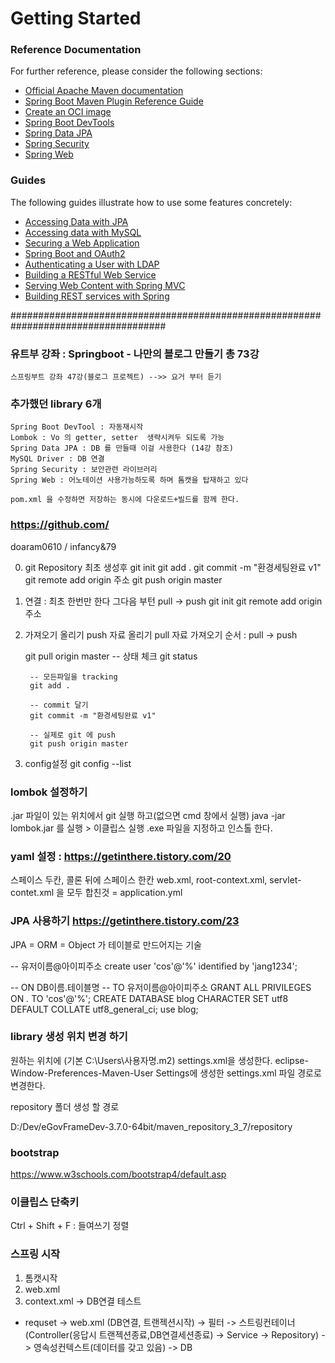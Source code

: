 # Getting Started

### Reference Documentation
For further reference, please consider the following sections:

* [Official Apache Maven documentation](https://maven.apache.org/guides/index.html)
* [Spring Boot Maven Plugin Reference Guide](https://docs.spring.io/spring-boot/docs/2.5.0/maven-plugin/reference/html/)
* [Create an OCI image](https://docs.spring.io/spring-boot/docs/2.5.0/maven-plugin/reference/html/#build-image)
* [Spring Boot DevTools](https://docs.spring.io/spring-boot/docs/2.5.0/reference/htmlsingle/#using-boot-devtools)
* [Spring Data JPA](https://docs.spring.io/spring-boot/docs/2.5.0/reference/htmlsingle/#boot-features-jpa-and-spring-data)
* [Spring Security](https://docs.spring.io/spring-boot/docs/2.5.0/reference/htmlsingle/#boot-features-security)
* [Spring Web](https://docs.spring.io/spring-boot/docs/2.5.0/reference/htmlsingle/#boot-features-developing-web-applications)

### Guides
The following guides illustrate how to use some features concretely:

* [Accessing Data with JPA](https://spring.io/guides/gs/accessing-data-jpa/)
* [Accessing data with MySQL](https://spring.io/guides/gs/accessing-data-mysql/)
* [Securing a Web Application](https://spring.io/guides/gs/securing-web/)
* [Spring Boot and OAuth2](https://spring.io/guides/tutorials/spring-boot-oauth2/)
* [Authenticating a User with LDAP](https://spring.io/guides/gs/authenticating-ldap/)
* [Building a RESTful Web Service](https://spring.io/guides/gs/rest-service/)
* [Serving Web Content with Spring MVC](https://spring.io/guides/gs/serving-web-content/)
* [Building REST services with Spring](https://spring.io/guides/tutorials/bookmarks/)

####################################################################################
### 유트부 강좌 : Springboot - 나만의 블로그 만들기 총 73강
	스프링부트 강좌 47강(블로그 프로젝트) -->> 요거 부터 듣기
	
### 추가했던 library 6개 
	Spring Boot DevTool : 자동재시작
	Lombok : Vo 의 getter, setter  생략시켜두 되도록 가능
	Spring Data JPA : DB 를 만들때 이걸 사용한다 (14강 참조)
	MySQL Driver : DB 연결
	Spring Security : 보안관련 라이브러리
	Spring Web : 어노테이션 사용가능하도록 하며 톰캣을 탑재하고 있다
	
	pom.xml 을 수정하면 저장하는 동시에 다운로드+빌드를 함께 한다.

### https://github.com/
doaram0610 / infancy&79
	
0. git Repository 최초 생성후 
	git init
	git add .
	git commit -m "환경세팅완료 v1"
	git remote add origin 주소
	git push origin master	


1. 연결 : 최초 한번만 한다 그다음 부턴 pull -> push
	git init
	git remote add origin 주소



2. 가져오기 올리기
	push 자료 올리기
	pull 자료 가져오기
	순서 : pull -> push

	<pull>
		git pull origin master


	<push>
		-- 상태 체크
		git status
		
		-- 모든파일을 tracking
		git add .
		
		-- commit 달기
		git commit -m "환경세팅완료 v1"
		
		-- 실제로 git 에 push
		git push origin master	
	
3. config설정
	git config --list	
	
	
### lombok 설정하기
.jar 파일이 있는 위치에서 git 실행 하고(없으면 cmd 창에서 실행) java -jar lombok.jar 를 실행 > 이클립스 실행 .exe 파일을 지정하고 인스톨 한다.	

### yaml 설정 : https://getinthere.tistory.com/20
스페이스 두칸,  콜론 뒤에 스페이스 한칸
web.xml, root-context.xml, servlet-contet.xml 을 모두 합친것 = application.yml


### JPA 사용하기  https://getinthere.tistory.com/23
JPA = ORM = Object 가 테이블로 만드어지는 기술

-- 유저이름@아이피주소
create user 'cos'@'%' identified by 'jang1234';

-- ON DB이름.테이블명
-- TO 유저이름@아이피주소
GRANT ALL PRIVILEGES ON *.* TO 'cos'@'%';
CREATE DATABASE blog CHARACTER SET utf8 DEFAULT COLLATE utf8_general_ci;
use blog;



### library 생성 위치 변경 하기
원하는 위치에 (기본 C:\Users\사용자명\.m2) settings.xml을 생성한다.
eclipse-Window-Preferences-Maven-User Settings에 생성한 settings.xml 파일 경로로 변경한다.

<localRepository>repository 폴더 생성 할 경로</localRepository>

<?xml version="1.0"?>

<settings xsi:schemaLocation="http://maven.apache.org/SETTINGS/1.0.0 http://maven.apache.org/xsd/settings-1.0.0.xsd" xmlns:xsi="http://www.w3.org/2001/XMLSchema-instance" xmlns="http://maven.apache.org/SETTINGS/1.0.0">

<localRepository>D:/Dev/eGovFrameDev-3.7.0-64bit/maven_repository_3_7/repository</localRepository>

</settings>



### bootstrap
https://www.w3schools.com/bootstrap4/default.asp


### 이클립스 단축키
Ctrl + Shift + F : 들여쓰기 정렬

### 스프링 시작
1. 톰캣시작
2. web.xml
3. context.xml -> DB연결 테스트	
* requset -> web.xml (DB연결, 트랜젝션시작) -> 필터 -> 스트링컨테이너(Controller(응답시 트랜젝션종료,DB연결세션종료) -> Service -> Repository) -> 영속성컨텍스트(데이터를 갖고 있음) -> DB	
	
